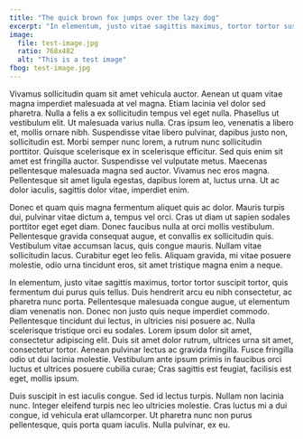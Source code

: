 ```yaml
---
title: "The quick brown fox jumps over the lazy dog"
excerpt: "In elementum, justo vitae sagittis maximus, tortor tortor suscipit tortor, quis fermentum dui purus quis tellus. Duis hendrerit arcu eu nibh consectetur, ac pharetra nunc porta."
image:
  file: test-image.jpg
  ratio: 768x482
  alt: "This is a test image"
fbog: test-image.jpg
---
```


Vivamus sollicitudin quam sit amet vehicula auctor. Aenean ut quam vitae magna imperdiet malesuada at vel magna. Etiam lacinia vel dolor sed pharetra. Nulla a felis a ex sollicitudin tempus vel eget nulla. Phasellus ut vestibulum elit. Ut malesuada varius nulla. Cras ipsum leo, venenatis a libero et, mollis ornare nibh. Suspendisse vitae libero pulvinar, dapibus justo non, sollicitudin est. Morbi semper nunc lorem, a rutrum nunc sollicitudin porttitor. Quisque scelerisque ex in scelerisque efficitur. Sed quis enim sit amet est fringilla auctor. Suspendisse vel vulputate metus. Maecenas pellentesque malesuada magna sed auctor. Vivamus nec eros magna. Pellentesque sit amet ligula egestas, dapibus lorem at, luctus urna. Ut ac dolor iaculis, sagittis dolor vitae, imperdiet enim.

Donec et quam quis magna fermentum aliquet quis ac dolor. Mauris turpis dui, pulvinar vitae dictum a, tempus vel orci. Cras ut diam ut sapien sodales porttitor eget eget diam. Donec faucibus nulla at orci mollis vestibulum. Pellentesque gravida consequat augue, et convallis ex sollicitudin quis. Vestibulum vitae accumsan lacus, quis congue mauris. Nullam vitae sollicitudin lacus. Curabitur eget leo felis. Aliquam gravida, mi vitae posuere molestie, odio urna tincidunt eros, sit amet tristique magna enim a neque.

In elementum, justo vitae sagittis maximus, tortor tortor suscipit tortor, quis fermentum dui purus quis tellus. Duis hendrerit arcu eu nibh consectetur, ac pharetra nunc porta. Pellentesque malesuada congue augue, ut elementum diam venenatis non. Donec non justo quis neque imperdiet commodo. Pellentesque tincidunt dui lectus, in ultricies nisi posuere ac. Nulla scelerisque tristique orci eu sodales. Lorem ipsum dolor sit amet, consectetur adipiscing elit. Duis sit amet dolor rutrum, ultrices urna sit amet, consectetur tortor. Aenean pulvinar lectus ac gravida fringilla. Fusce fringilla odio ut dui lacinia molestie. Vestibulum ante ipsum primis in faucibus orci luctus et ultrices posuere cubilia curae; Cras sagittis est feugiat, facilisis est eget, mollis ipsum.

Duis suscipit in est iaculis congue. Sed id lectus turpis. Nullam non lacinia nunc. Integer eleifend turpis nec leo ultricies molestie. Cras luctus mi a dui congue, id vehicula erat ullamcorper. Ut pharetra nunc non purus pellentesque, quis porta quam iaculis. Nulla pulvinar, ex eu.
